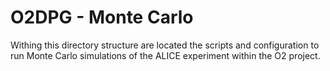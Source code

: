 # O2DPG - Monte Carlo

Withing this directory structure are located the scripts and configuration to run Monte Carlo simulations of the ALICE experiment within the O2 project.